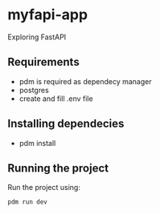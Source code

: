# myfapi-app
Exploring FastAPI

## Requirements
- pdm is required as dependecy manager
- postgres
- create and fill .env file

## Installing dependecies
- pdm install

## Running the project
Run the project using:
```bash
pdm run dev
```